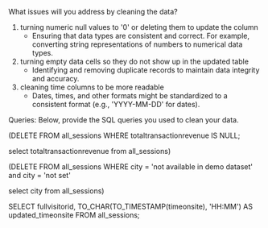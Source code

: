 What issues will you address by cleaning the data?

1. turning numeric null values to '0' or deleting them to update the column
   - Ensuring that data types are consistent and correct. For example, converting string representations of numbers to numerical data types.
2. turning empty data cells so they do not show up in the updated table
   - Identifying and removing duplicate records to maintain data integrity and accuracy.
3. cleaning time columns to be more readable
   -  Dates, times, and other formats might be standardized to a consistent format (e.g., 'YYYY-MM-DD' for dates).


Queries:
Below, provide the SQL queries you used to clean your data.



(DELETE FROM all_sessions
WHERE totaltransactionrevenue IS NULL;

select totaltransactionrevenue from all_sessions)


(DELETE FROM all_sessions
WHERE city = 'not available in demo dataset'
and city = 'not set'

select city from all_sessions)



SELECT 
    fullvisitorid,
    TO_CHAR(TO_TIMESTAMP(timeonsite), 'HH:MM') AS updated_timeonsite
FROM 
    all_sessions;



